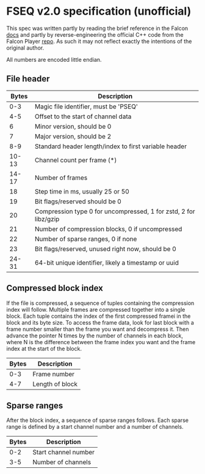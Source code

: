 FSEQ v2.0 specification (unofficial)
====================================

This spec was written partly by reading the brief reference in the Falcon
[docs](https://github.com/FalconChristmas/fpp/blob/c51adce1ff3938356bea732a71047ab95eb38446/docs/FSEQ_Sequence_File_Format.txt)
and partly by reverse-engineering the official C++ code from the
Falcon Player [repo](https://github.com/FalconChristmas/fpp/tree/master/src/fseq).
As such it may not reflect exactly the intentions of the original author.

All numbers are encoded little endian.

## File header

| Bytes | Description                                                        |
| ----- | ------------------------------------------------------------------ |
| 0-3   | Magic file identifier, must be 'PSEQ'                              |
| 4-5   | Offset to the start of channel data                                |
| 6     | Minor version, should be 0                                         |
| 7     | Major version, should be 2                                         |
| 8-9   | Standard header length/index to first variable header              |
| 10-13 | Channel count per frame (\*)                                       |
| 14-17 | Number of frames                                                   |
| 18    | Step time in ms, usually 25 or 50                                  |
| 19    | Bit flags/reserved should be 0                                     |
| 20    | Compression type 0 for uncompressed, 1 for zstd, 2 for libz/gzip   |
| 21    | Number of compression blocks, 0 if uncompressed                    |
| 22    | Number of sparse ranges, 0  if none                                |
| 23    | Bit flags/reserved, unused right now, should be 0                  |
| 24-31 | 64-bit unique identifier, likely a timestamp or uuid               |

## Compressed block index

If the file is compressed, a sequence of tuples containing the compression
index will follow. Multiple frames are compressed together into a single block.
Each tuple contains the index of the first compressed framei in the block and
its byte size. To access the frame data, look for last block with a frame
number smaller than the frame you want and decompress it. Then advance
the pointer N times by the number of channels in each block, where N is the
difference between the frame index you want and the frame index at the start
of the block.


| Bytes | Description     |
| ----- | --------------- |
| 0-3   | Frame number    |
| 4-7   | Length of block |

## Sparse ranges

After the block index, a sequence of sparse ranges follows. Each sparse range
is defined by a start channel number and a number of channels.

| Bytes | Description          |
| ----- | -------------------- |
| 0-2   | Start channel number |
| 3-5   | Number of channels   |
